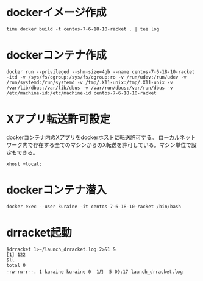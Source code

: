 # dockerイメージ作成
```
time docker build -t centos-7-6-18-10-racket . | tee log
```

# dockerコンテナ作成
```
docker run --privileged --shm-size=4gb --name centos-7-6-18-10-racket -itd -v /sys/fs/cgroup:/sys/fs/cgroup:ro -v /run/udev:/run/udev -v /run/systemd:/run/systemd -v /tmp/.X11-unix:/tmp/.X11-unix -v /var/lib/dbus:/var/lib/dbus -v /var/run/dbus:/var/run/dbus -v /etc/machine-id:/etc/machine-id centos-7-6-18-10-racket
```

# Xアプリ転送許可設定

dockerコンテナ内のXアプリをdockerホストに転送許可する。 ローカルネットワーク内で存在する全てのマシンからのX転送を許可している。マシン単位で設定もできる。

```
xhost +local:
```

# dockerコンテナ潜入

```
docker exec --user kuraine -it centos-7-6-18-10-racket /bin/bash
```

# drracket起動

```
$drracket 1>~/launch_drracket.log 2>&1 &
[1] 122
$ll
total 0
-rw-rw-r--. 1 kuraine kuraine 0  1月  5 09:17 launch_drracket.log
```
